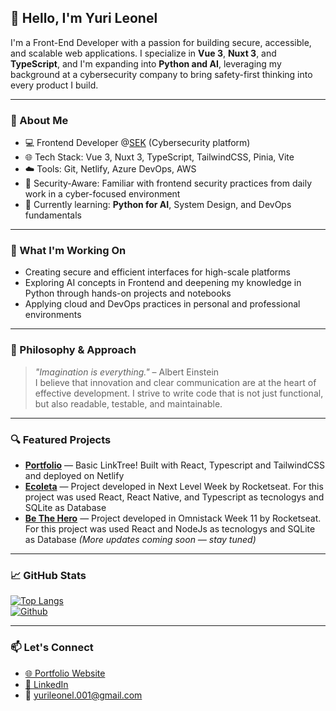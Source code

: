 ## 👋 Hello, I'm Yuri Leonel

I'm a Front-End Developer with a passion for building secure, accessible, and scalable web applications. I specialize in **Vue 3**, **Nuxt 3**, and **TypeScript**, and I'm expanding into **Python and AI**, leveraging my background at a cybersecurity company to bring safety-first thinking into every product I build.

---

### 💼 About Me

- 💻 Frontend Developer @[SEK](https://sek.io) (Cybersecurity platform)  
- 🌐 Tech Stack: Vue 3, Nuxt 3, TypeScript, TailwindCSS, Pinia, Vite  
- ☁️ Tools: Git, Netlify, Azure DevOps, AWS  
- 🔐 Security-Aware: Familiar with frontend security practices from daily work in a cyber-focused environment  
- 🌱 Currently learning: **Python for AI**, System Design, and DevOps fundamentals  

---

### 🚀 What I'm Working On

- Creating secure and efficient interfaces for high-scale platforms
- Exploring AI concepts in Frontend and deepening my knowledge in Python through hands-on projects and notebooks
- Applying cloud and DevOps practices in personal and professional environments

---

### 🧠 Philosophy & Approach

> _"Imagination is everything."_ – Albert Einstein  
I believe that innovation and clear communication are at the heart of effective development. I strive to write code that is not just functional, but also readable, testable, and maintainable.

---

### 🔍 Featured Projects
 
- [**Portfolio**](https://github.com/YuriLeonel/my_linktree) — Basic LinkTree! Built with React, Typescript and TailwindCSS and deployed on Netlify  
- [**Ecoleta**](https://github.com/YuriLeonel/NLW-Ecoleta) — Project developed in Next Level Week by Rocketseat. For this project was used React, React Native, and Typescript as tecnologys and SQLite as Database
- [**Be The Hero**](https://github.com/YuriLeonel/be-the-hero) — Project developed in Omnistack Week 11 by Rocketseat. For this project was used React and NodeJs as tecnologys and SQLite as Database
*(More updates coming soon — stay tuned)*

---

### 📈 GitHub Stats

[![Top Langs](https://github-readme-stats.vercel.app/api/top-langs/?username=YuriLeonel&layout=compact&theme=default)](https://github.com/anuraghazra/github-readme-stats)  
[![Github](https://img.shields.io/github/followers/YuriLeonel?label=Follow&style=social)](https://github.com/YuriLeonel)

---

### 📫 Let's Connect

- [🌐 Portfolio Website](https://yleoneldev.netlify.app)
- [🔗 LinkedIn](https://www.linkedin.com/in/yurileonel/)
- 📧 yurileonel.001@gmail.com

